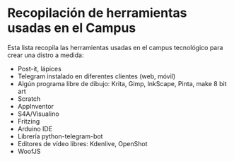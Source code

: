 # Recopilación de herramientas usadas en el Campus 

Esta lista recopila las herramientas usadas en el campus tecnológico para crear una distro a medida:

* Post-it, lápices
* Telegram instalado en diferentes clientes (web, móvil)
* Algún programa libre de dibujo: Krita, Gimp, InkScape, Pinta, make 8 bit art
* Scratch
* AppInventor
* S4A/Visualino
* Fritzing
* Arduino IDE
* Librería python-telegram-bot
* Editores de vídeo libres: Kdenlive, OpenShot 
* WoofJS


